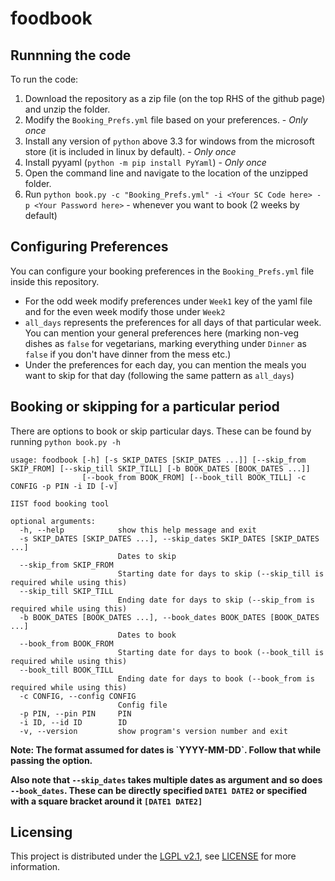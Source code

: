 # foodbook

## Runnning the code
To run the code:

1. Download the repository as a zip file (on the top RHS of the github page)
   and unzip the folder.
1. Modify the `Booking_Prefs.yml` file based on your preferences. - *Only once*
1. Install any version of `python` above 3.3 for windows from the microsoft
   store (it is included in linux by default). - *Only once*
1. Install pyyaml (`python -m pip install PyYaml`) - *Only once*
1. Open the command line and navigate to the location of the unzipped folder.
1. Run `python book.py -c "Booking_Prefs.yml" -i <Your SC Code here> -p <Your
   Password here>` - whenever you want to book (2 weeks by default)


## Configuring Preferences
You can configure your booking preferences in the `Booking_Prefs.yml` file
inside this repository.

- For the odd week modify preferences under `Week1` key of the yaml file and
  for the even week modify those under `Week2`
- `all_days` represents the preferences for all days of that particular week.
  You can mention your general preferences here (marking non-veg dishes as
  `false` for vegetarians, marking everything under `Dinner` as `false` if you
  don't have dinner from the mess etc.)
- Under the preferences for each day, you can mention the meals you want to
  skip for that day (following the same pattern as `all_days`)


## Booking or skipping for a particular period
There are options to book or skip particular days. These can be found by
running `python book.py -h`

```
usage: foodbook [-h] [-s SKIP_DATES [SKIP_DATES ...]] [--skip_from SKIP_FROM] [--skip_till SKIP_TILL] [-b BOOK_DATES [BOOK_DATES ...]]
                [--book_from BOOK_FROM] [--book_till BOOK_TILL] -c CONFIG -p PIN -i ID [-v]

IIST food booking tool

optional arguments:
  -h, --help            show this help message and exit
  -s SKIP_DATES [SKIP_DATES ...], --skip_dates SKIP_DATES [SKIP_DATES ...]
                        Dates to skip
  --skip_from SKIP_FROM
                        Starting date for days to skip (--skip_till is required while using this)
  --skip_till SKIP_TILL
                        Ending date for days to skip (--skip_from is required while using this)
  -b BOOK_DATES [BOOK_DATES ...], --book_dates BOOK_DATES [BOOK_DATES ...]
                        Dates to book
  --book_from BOOK_FROM
                        Starting date for days to book (--book_till is required while using this)
  --book_till BOOK_TILL
                        Ending date for days to book (--book_from is required while using this)
  -c CONFIG, --config CONFIG
                        Config file
  -p PIN, --pin PIN     PIN
  -i ID, --id ID        ID
  -v, --version         show program's version number and exit
```

<b>
Note: The format assumed for dates is `YYYY-MM-DD`. Follow that while passing
the option.

Also note that `--skip_dates` takes multiple dates as argument and so does
`--book_dates`. These can be directly specified `DATE1 DATE2` or specified with
a square bracket around it `[DATE1 DATE2]`
</b>


## Licensing
This project is distributed under the [LGPL v2.1](https://www.gnu.org/licenses/old-licenses/lgpl-2.1.en.html), see [LICENSE](https://github.com/MajorCarrot/foodbook_iist/blob/main/LICENSE) for more information.
